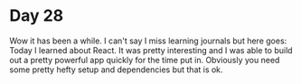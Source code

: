 # Day 28

Wow it has been a while. I can't say I miss learning journals but here goes: Today I learned about React. It was pretty interesting and I was able to build out a pretty powerful app quickly for the time put in. Obviously you need some pretty hefty setup and dependencies but that is ok.
